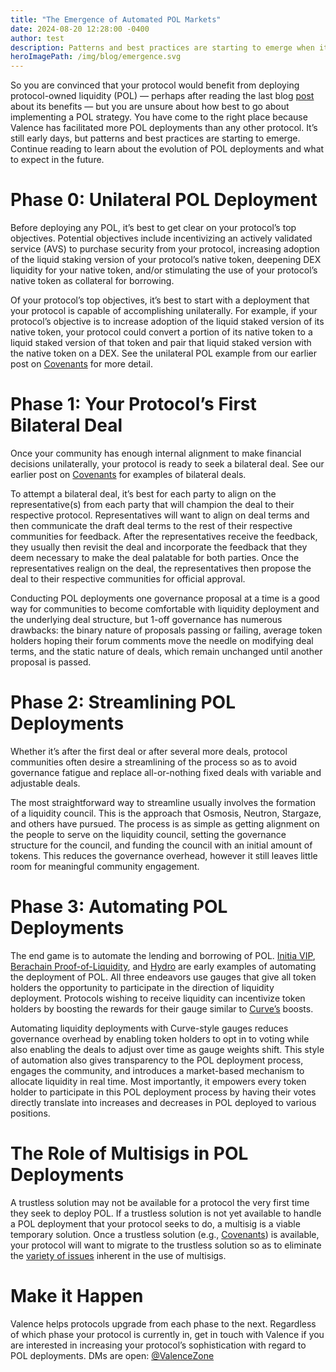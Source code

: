 ```yaml
---
title: "The Emergence of Automated POL Markets"
date: 2024-08-20 12:28:00 -0400
author: test
description: Patterns and best practices are starting to emerge when it comes to automating POL markets. Before deploying any POL, it’s best to get clear on your protocol’s top objectives. Potential objectives include incentivizing an actively validated service (AVS) to purchase security from your protocol, increasing adoption of the liquid staking version of your protocol’s native token, deepening DEX liquidity for your native token, and/or stimulating the use of your protocol’s native token as collateral for borrowing.
heroImagePath: /img/blog/emergence.svg
---
```


So you are convinced that your protocol would benefit from deploying protocol-owned liquidity (POL) — perhaps after reading the last blog [post](https://www.valence.zone/blog/4-Ways-that-POL-Adds-Value-Across-the-Interchain) about its benefits — but you are unsure about how best to go about implementing a POL strategy. You have come to the right place because Valence has facilitated more POL deployments than any other protocol. It’s still early days, but patterns and best practices are starting to emerge. Continue reading to learn about the evolution of POL deployments and what to expect in the future.

# Phase 0: Unilateral POL Deployment

Before deploying any POL, it’s best to get clear on your protocol’s top objectives. Potential objectives include incentivizing an actively validated service (AVS) to purchase security from your protocol, increasing adoption of the liquid staking version of your protocol’s native token, deepening DEX liquidity for your native token, and/or stimulating the use of your protocol’s native token as collateral for borrowing.

Of your protocol’s top objectives, it’s best to start with a deployment that your protocol is capable of accomplishing unilaterally. For example, if your protocol’s objective is to increase adoption of the liquid staked version of its native token, your protocol could convert a portion of its native token to a liquid staked version of that token and pair that liquid staked version with the native token on a DEX. See the unilateral POL example from our earlier post on [Covenants](https://www.valence.zone/blog/Covenants_Protocol-to-Protocol_Deals) for more detail.

# Phase 1: Your Protocol’s First Bilateral Deal

Once your community has enough internal alignment to make financial decisions unilaterally, your protocol is ready to seek a bilateral deal. See our earlier post on [Covenants](https://www.valence.zone/blog/Covenants_Protocol-to-Protocol_Deals) for examples of bilateral deals.

To attempt a bilateral deal, it’s best for each party to align on the representative(s) from each party that will champion the deal to their respective protocol. Representatives will want to align on deal terms and then communicate the draft deal terms to the rest of their respective communities for feedback. After the representatives receive the feedback, they usually then revisit the deal and incorporate the feedback that they deem necessary to make the deal palatable for both parties. Once the representatives realign on the deal, the representatives then propose the deal to their respective communities for official approval.

Conducting POL deployments one governance proposal at a time is a good way for communities to become comfortable with liquidity deployment and the underlying deal structure, but 1-off governance has numerous drawbacks: the binary nature of proposals passing or failing, average token holders hoping their forum comments move the needle on modifying deal terms, and the static nature of deals, which remain unchanged until another proposal is passed.

# Phase 2: Streamlining POL Deployments

Whether it’s after the first deal or after several more deals, protocol communities often desire a streamlining of the process so as to avoid governance fatigue and replace all-or-nothing fixed deals with variable and adjustable deals.

The most straightforward way to streamline usually involves the formation of a liquidity council. This is the approach that Osmosis, Neutron, Stargaze, and others have pursued. The process is as simple as getting alignment on the people to serve on the liquidity council, setting the governance structure for the council, and funding the council with an initial amount of tokens. This reduces the governance overhead, however it still leaves little room for meaningful community engagement.

# Phase 3: Automating POL Deployments

The end game is to automate the lending and borrowing of POL. [Initia VIP](https://x.com/initiafdn/status/1819061479108407519?s=46&t=rvZb4Jaxn7P_KWJUBlmFEQ), [Berachain Proof-of-Liquidity](https://docs.berachain.com/learn/what-is-proof-of-liquidity), and [Hydro](https://forum.cosmos.network/t/atom-wars-introducing-the-hydro-auction-platform/13842) are early examples of automating the deployment of POL. All three endeavors use gauges that give all token holders the opportunity to participate in the direction of liquidity deployment. Protocols wishing to receive liquidity can incentivize token holders by boosting the rewards for their gauge similar to [Curve’s](https://resources.curve.fi/reward-gauges/boosting-your-crv-rewards/) boosts.

Automating liquidity deployments with Curve-style gauges reduces governance overhead by enabling token holders to opt in to voting while also enabling the deals to adjust over time as gauge weights shift. This style of automation also gives transparency to the POL deployment process, engages the community, and introduces a market-based mechanism to allocate liquidity in real time. Most importantly, it empowers every token holder to participate in this POL deployment process by having their votes directly translate into increases and decreases in POL deployed to various positions.

# The Role of Multisigs in POL Deployments

A trustless solution may not be available for a protocol the very first time they seek to deploy POL. If a trustless solution is not yet available to handle a POL deployment that your protocol seeks to do, a multisig is a viable temporary solution. Once a trustless solution (e.g., [Covenants](https://www.valence.zone/covenants)) is available, your protocol will want to migrate to the trustless solution so as to eliminate the [variety of issues](https://x.com/TimewaveLabs/status/1765437257492922808) inherent in the use of multisigs.

# Make it Happen

Valence helps protocols upgrade from each phase to the next. Regardless of which phase your protocol is currently in, get in touch with Valence if you are interested in increasing your protocol’s sophistication with regard to POL deployments. DMs are open: [@ValenceZone](https://x.com/ValenceZone)

